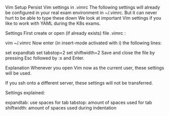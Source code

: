Vim Setup
Persist Vim settings in .vimrc
The following settings will already be configured in your real exam environment in ~/.vimrc. But it can never hurt to be able to type these down
We look at important Vim settings if you like to work with YAML during the K8s exams.

Settings
First create or open (if already exists) file .vimrc :

vim ~/.vimrc
Now enter (in insert-mode activated with i) the following lines:

set expandtab
set tabstop=2
set shiftwidth=2
Save and close the file by pressing Esc followed by :x and Enter.

Explanation
Whenever you open Vim now as the current user, these settings will be used.

If you ssh onto a different server, these settings will not be transferred.

Settings explained:

expandtab: use spaces for tab
tabstop: amount of spaces used for tab
shiftwidth: amount of spaces used during indentation






